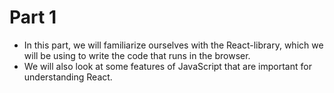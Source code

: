 # Part 1 

- In this part, we will familiarize ourselves with the React-library, which we will be using to write the code that runs in the browser.
- We will also look at some features of JavaScript that are important for understanding React.

